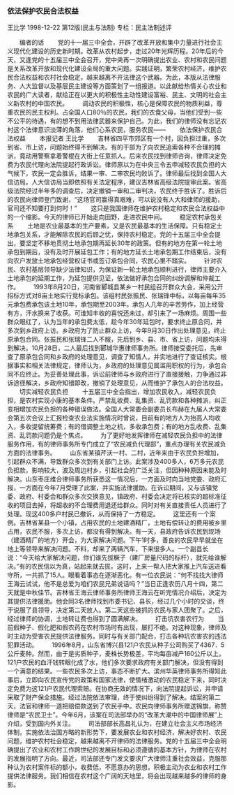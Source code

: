 ### 依法保护农民合法权益
王比学
1998-12-22
第12版(民主与法制)
专栏：民主法制述评

　　编者的话
　　党的十一届三中全会，开辟了改革开放和集中力量进行社会主义现代化建设的历史新时期。改革从农村起步，走过20年光辉历程。20年后的今天，又逢党的十五届三中全会召开，党中央再一次明确提出农业、农村和农民问题是关系改革开放和现代化建设全局的重大问题。实践证明，繁荣农村经济，维护农民合法权益和农村社会稳定，越来越离不开法律这个武器。为此，本版从法律服务、人大监督以及基层民主建设等方面策划了一组报道。以此献给热情关心农业和农民的广大读者，献给正在以更大的积极性主动性建设富裕、民主、文明的社会主义新农村的中国农民。
　　调动农民的积极性，核心是保障农民的物质利益，尊重农民的民主权利。占全国人口80％的农民，我们的衣食父母，当他们受到一些不公平的待遇，有的想不到用法律武器来保护自己。为此，我们的律师没有忘记农村这个法律意识淡薄的角落，他们心系农民，服务农民——
　　依法保护农民合法权益
　　本报记者  王比学
　　吉林省四平市郊区有一个村，因负担过重，多次到省、市上访，问题始终得不到解决。有的干部为了向农民追索各种不合理的摊派，竟动用警察拿着警棍在大街上任意抓人。后来农民找到律师咨询，律师决定免费为农民代理向法院提起行政诉讼。律师原以为在中央三令五申减轻农民负担的大气候下，农民一定会胜诉，结果一审、二审农民均败诉了。律师最后找到全国人大信访局。人大信访局当即依照有关法定程序，建议吉林省高级法院提审此案。省高级法院经过半年多的调查后，决定撤销一审和二审判决，农民终于胜诉了。胜诉后的农民向律师登门致谢，“这场官司赢得真艰难，可以说没有人大和律师的援助，官司还不知要打到何时！”
　　这只是我国律师在维护农村稳定和农民合法权益中的一个缩影。今天的律师已开始走向田野，走进农民中间。
　　稳定农村承包关系
　　土地是农业最基本的生产要素，又是农民最基本的生活保障。只有稳定土地承包关系，才能解除农民的后顾之忧，保持农村稳定。党的十五届三中全会提出，要坚定不移地贯彻土地承包期再延长30年的政策。但有的地方在第一轮土地承包到期后，没有及时开展延包工作；有的地方延长土地承包期工作结束后，没有向农户发放土地承包经营权证书或签订承包合同，农民心里不踏实。
　　针对农民、农村基层领导缺少法律知识，为保证新一轮土地承包顺利进行，律师主要介入土地承包的延期工作，为延包提供见证，依法做好承包合同的纠纷调解和仲裁工作。
　　1993年8月20日，河南省郾城县某乡一村民组召开群众大会，采用公开招标方式对8亩土地实行竞标承包。该组村民张振民、张瑞锋中标，以每亩每年35元承包费承包该土地10年，承包期至2003年。承包人几年的辛苦劳作，加上经营有方，汗水换来了收获。可谁知丰收的喜悦还未过，却引来了一场麻烦。周围一些群众眼红了，认为当年的承包费太低，趁今年30年延包时，要求终止原合同，并多次到乡政府上访。乡政府为了防止群众上访，今年9月30日作出处理意见，终止原承包合同。张振民和张瑞锋二人不服，先后到乡、县、市、省上访，问题均未得到解决。10月28日，二人最后找到郾城华惠律师事务所。律师接受委托后，先审查了原承包合同和乡政府的处理意见，调查了知情人，并实地进行了查证核实。根据事实和相关法律规定，律师认为，乡政府的处理意见属滥用职权的行为，承包合同不应终止。为妥善处理此事，诉讼前律师与乡政府进行了直接接触，力争通过非诉途径解决，乡政府知错即改，撤销了处理意见，从而维护了承包人的合法权益。
　　切实减轻农民负担
　　十五届三中全会指出，增加农民收入，减轻农民负担，是农村实现小康的基本条件。严禁乱收费、乱集资、乱罚款和各种摊派，纠正变相增加农民负担的各种错误做法。全国人大常委会副委员长布赫在九届人大常委会第五次会议上汇报检查农业法实施情况时曾说，目前有的地方人为抬高人均收入，多收提留统筹费；有的借调整土地之机，多收承包费；有的地方乱收费、乱集资、乱罚款问题仍是个焦点。
　　为了更好地发挥律师在减轻农民负担中的法律服务作用，有的律师事务所专门成立了“农民减负代理部”，重点办理有关农民减负方面的法律事务。
　　山东省某镇芹沃一村、二村，近年来由于农民负担增加，引起群众不满，导致群众多次到有关部门上访。此案涉及400多人，6万多元农民负担款，影响较大，波及周边村乡，引起社会的广泛关注，但因种种原因未能及时解决。山东枣庄维合律师事务所获悉这一情况后，一方面及时向当地党委、政府汇报，一方面在今年7月受理了此案，并实施法律援助。在诉讼期间，又与该镇党委、政府、村委会和群众多次交换意见，镇政府、村委会决定将已核实的超标准征收的项目去掉，将超收的不合理费用退还给群众。同时对有关直接责任人员进行了处理。现这400多户村民已撤诉，从而保持了一方稳定。
　　这里还有一个案例。吉林省某县一个小镇，占用农民的土地建酒精厂，土地有偿转让的费用被乡里占用，农民不服，多次上访，都没有得到解决。有一天，县政府告诉农民到现场（建酒精厂的地方）开会，为大家解决问题。下午1时多，善良的农民早早就坐在地上等领导来解决问题。不料，却来了两辆汽车，下来很多人。一个副县长说：“今天给大家解决问题，你们谁先拔橛子（建厂房量尺码的标杆），就先给谁解决。”有的农民信以为真，站起来就去拔。这时，上来一帮人把大家推上汽车送进看守所，一共抓了15人。眼看着事态在逐渐恶化。有一位农民说：“何不找找大律师王海云试试，他不是总爱为咱们农民兄弟说话吗？”当日正逢农历八月十四，第二天就是中秋佳节。吉林省王海云律师事务所律师王海云在听完情况介绍后，决定为其提供法律援助。他会同3名律师找到市委书记、县长，经过几个小时的交谈，终于说服了县领导，决定第二天放人。第二天这些被抓的农民与家人团聚了。之后，经过律师的协调，土地转让费也得到了圆满解决。
　　打击坑农害农行为
　　当前假种子、假化肥和假农药在农村市场时有出现，屡打不绝。对这种现象，律师及时主动为受害农民提供法律服务。同时与有关部门配合，打击各种坑农害农的违法犯罪活动。
　　1996年8月，山东省博兴县121户农民从种子公司购买了4367．5公斤麦种。然而，由于是劣质种子，麦株长势极差，平均每亩减产160公斤以上。121户农民的血汗钱转眼化成了水，他们多次要求政府有关部门解决，但没有得到一个满意的结果。一些农民多次上访，事态不断扩大。滨州华英律师事务所得知此事后，立即向农民宣传党的政策和国家法律，使情绪激动的农民稳定下来，同时决定免费为这121户农民代理索赔。在协商无效的情况下，向法院提起诉讼，并申请采取了财产保全措施。经过法院依法审理，终于使纠纷得到了解决。结案的第二天，法官和律师一道把赔偿款送到了农民手中。农民向律师事务所赠送锦旗，称赞律师是“农民卫士”。今年6月，该案在司法部举办的“改革大潮中的中国律师展”上介绍，受到国内外关注。
　　司法部部长高昌礼认为，在建立社会主义市场经济体制，实施依法治国方略的新形势下，要发展农业和农村经济，解决好农村、农民问题，维护农村社会稳定，越来越离不开律师的法律服务。党的十五届三中全会明确提出了农业和农村工作跨世纪的发展目标和必须遵循的基本方针，为律师在农村的发展指明了方向。最近，司法部还专门发文要求广大律师注重社会效益，克服那种认为农村案件标的额小，收费低，不愿意办的思想，积极主动为农业和农村工作提供法律服务。我们相信在农村这个广阔的天地里，将会出现越来越多的律师的身影。
